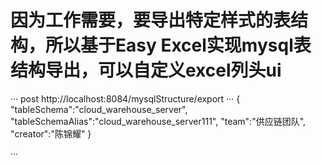 # 因为工作需要，要导出特定样式的表结构，所以基于Easy Excel实现mysql表结构导出，可以自定义excel列头ui


 ··· post http://localhost:8084/mysqlStructure/export
 ···
 {
     "tableSchema":"cloud_warehouse_server",
     "tableSchemaAlias":"cloud_warehouse_server111",
     "team":"供应链团队",
     "creator":"陈锦耀"
 }

···
